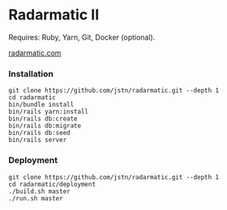 # Radarmatic II

Requires: Ruby, Yarn, Git, Docker (optional).

[radarmatic.com](http://radarmatic.com/)

### Installation

    git clone https://github.com/jstn/radarmatic.git --depth 1
    cd radarmatic
    bin/bundle install
    bin/rails yarn:install
    bin/rails db:create
    bin/rails db:migrate
    bin/rails db:seed
    bin/rails server

### Deployment

    git clone https://github.com/jstn/radarmatic.git --depth 1
    cd radarmatic/deployment
    ./build.sh master
    ./run.sh master
